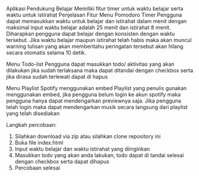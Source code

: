 Aplikasi Pendukung Belajar
Memiliki fitur timer untuk waktu belajar serta waktu untuk istirahat
Penjelasan Fitur
Menu Pomodoro Timer
Pengguna dapat memasukkan waktu untuk belajar dan istirahat dalam menit dengan maksimal input waktu belajar adalah 25 menit dan istirahat 8 menit. Diharapkan pengguna dapat belajar dengan konsisten dengan waktu tersebut. 
Jika waktu belajar maupun istirahat telah habis maka akan muncul warning tulisan yang akan memberitahu peringatan tersebut akan hilang secara otomatis selama 10 detik.

Menu Todo-list
Pengguna dapat masukkan todo/ aktivitas yang akan dilakukan jika sudah terlaksana maka dapat ditandai dengan checkbox serta jika dirasa sudah terlewati dapat di hapus

Menu Playlist Spotify menggunakan embed
Playlist yang penulis gunakan menggunakan embed, jika pengguna belum login ke akun spotify maka pengguna hanya dapat mendengarkan previewnya saja. Jika pengguna telah login maka dapat mendengarkan musik secara langsung dari playlist yang telah disediakan

Langkah percobaan:
1. Silahkan download via zip atau silahkan clone repository ini
2. Buka file index.html
3. Input waktu belajar dan waktu istirahat yang diinginkan
4. Masukkan todo yang akan anda lakukan, todo dapat di tandai selesai dengan checkbox serta dapat dihapus
5. Percobaan selesai 

